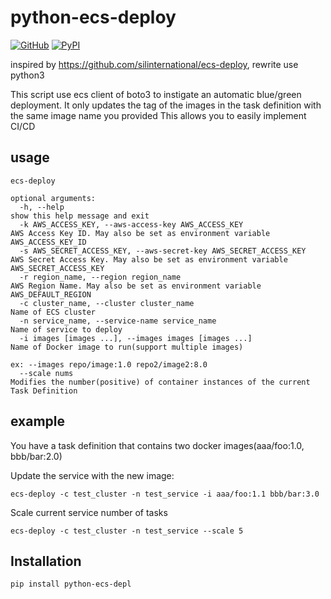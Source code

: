 # python-ecs-deploy

[![GitHub](https://img.shields.io/github/license/qiqiming/python-ecs-deploy.svg)](https://github.com/qiqiming/python-ecs-deploy/blob/master/LICENSE)
[![PyPI](https://img.shields.io/pypi/v/python-ecs-deploy.svg?style=popout)](https://pypi.org/project/python-ecs-deploy/)

inspired by <https://github.com/silinternational/ecs-deploy>, rewrite use python3

This script use ecs client of boto3 to instigate an automatic blue/green deployment.
It only updates the tag of the images in the task definition with the same image name you provided
This allows you to easily implement CI/CD

## usage
```
ecs-deploy

optional arguments:
  -h, --help                                                        show this help message and exit
  -k AWS_ACCESS_KEY, --aws-access-key AWS_ACCESS_KEY                AWS Access Key ID. May also be set as environment variable AWS_ACCESS_KEY_ID
  -s AWS_SECRET_ACCESS_KEY, --aws-secret-key AWS_SECRET_ACCESS_KEY  AWS Secret Access Key. May also be set as environment variable AWS_SECRET_ACCESS_KEY
  -r region_name, --region region_name                              AWS Region Name. May also be set as environment variable AWS_DEFAULT_REGION
  -c cluster_name, --cluster cluster_name                           Name of ECS cluster
  -n service_name, --service-name service_name                      Name of service to deploy
  -i images [images ...], --images images [images ...]              Name of Docker image to run(support multiple images)
                                                                    ex: --images repo/image:1.0 repo2/image2:8.0
  --scale nums                                                      Modifies the number(positive) of container instances of the current Task Definition
```

## example

You have a task definition that contains two docker images(aaa/foo:1.0, bbb/bar:2.0)

Update the service with the new image:

```
ecs-deploy -c test_cluster -n test_service -i aaa/foo:1.1 bbb/bar:3.0
```

Scale current service number of tasks

```
ecs-deploy -c test_cluster -n test_service --scale 5
```

## Installation

```
pip install python-ecs-depl
```


